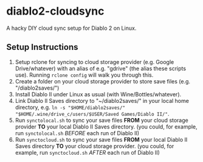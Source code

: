 # diablo2-cloudsync
A hacky DIY cloud sync setup for Diablo 2 on Linux.

## Setup Instructions

1. Setup rclone for syncing to cloud storage provider (e.g. Google Drive/whatever) with an alias of e.g. "gdrive" (the alias these scripts use). Running ```rclone config``` will walk you through this.
2. Create a folder on your cloud storage provider to store save files (e.g. "/diablo2saves/")
3. Install Diablo II under Linux as usual (with Wine/Bottles/whatever).
4. Link Diablo II Saves directory to "~/diablo2saves/" in your local home directory, e.g. ```ln -s "$HOME/diablo2saves/" "$HOME/.wine/drive_c/users/$USER/Saved Games/Diablo II/"```.
5. Run ```synctolocal.sh``` to sync your save files **FROM** your cloud storage provider **TO** your local Diablo II Saves directory. (you could, for example, run ```synctolocal.sh``` *BEFORE* each run of Diablo II)
6. Run ```synctocloud.sh``` to sync your save files **FROM** your local Diablo II Saves directory **TO** your cloud storage provider. (you could, for example, run ```synctocloud.sh``` *AFTER* each run of Diablo II)
